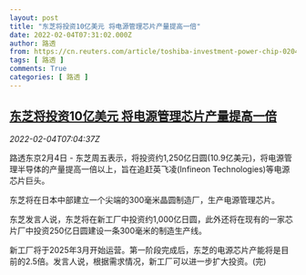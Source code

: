 ```yaml
---
layout: post
title: "东芝将投资10亿美元 将电源管理芯片产量提高一倍"
date: 2022-02-04T07:31:02.000Z
author: 路透
from: https://cn.reuters.com/article/toshiba-investment-power-chip-0204-idCNKBS2K90FQ
tags: [ 路透 ]
comments: True
categories: [ 路透 ]
---
```

<!--1643959862000-->
[东芝将投资10亿美元 将电源管理芯片产量提高一倍](https://cn.reuters.com/article/toshiba-investment-power-chip-0204-idCNKBS2K90FQ)
------

<div>
<div><i>2022-02-04T07:04:37Z</i></div><p>路透东京2月4日 - 东芝周五表示，将投资约1,250亿日圆(10.9亿美元)，将电源管理半导体的产量提高一倍以上，旨在追赶英飞凌(Infineon Technologies)等电源芯片巨头。</p><p>东芝将在日本中部建立一个尖端的300毫米晶圆制造厂，生产电源管理芯片。</p><p>东芝发言人说，东芝将在新工厂中投资约1,000亿日圆，此外还将在现有的一家芯片厂中投资250亿日圆建设一条300毫米的制造生产线。</p><p>新工厂将于2025年3月开始运营。第一阶段完成后，东芝的电源芯片产能将是目前的2.5倍。发言人说，根据需求情况，新工厂可以进一步扩大投资。(完)</p>
</div>
